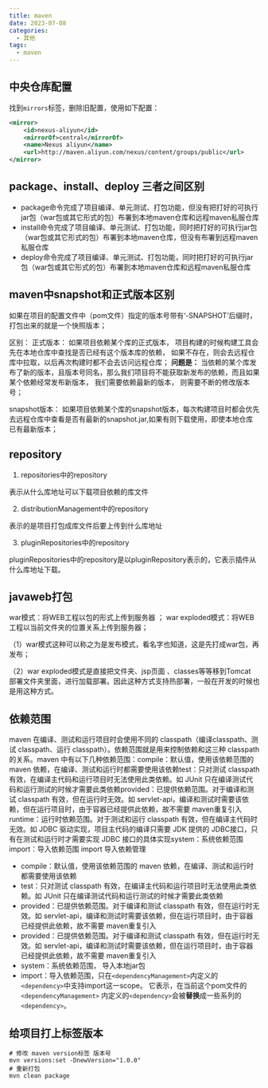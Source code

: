 ```yaml
---
title: maven
date: 2023-07-08
categories:
  - 其他
tags:
  - maven
---
```


## 中央仓库配置

找到`mirrors`标签，删除旧配置，使用如下配置：

```xml
<mirror>
    <id>nexus-aliyun</id>
    <mirrorOf>central</mirrorOf>
    <name>Nexus aliyun</name>
    <url>http://maven.aliyun.com/nexus/content/groups/public</url>
</mirror>
```

## package、install、deploy 三者之间区别

- package命令完成了项目编译、单元测试、打包功能，但没有把打好的可执行jar包（war包或其它形式的包）布署到本地maven仓库和远程maven私服仓库
- install命令完成了项目编译、单元测试、打包功能，同时把打好的可执行jar包（war包或其它形式的包）布署到本地maven仓库，但没有布署到远程maven私服仓库
- deploy命令完成了项目编译、单元测试、打包功能，同时把打好的可执行jar包（war包或其它形式的包）布署到本地maven仓库和远程maven私服仓库

## maven中snapshot和正式版本区别

如果在项目的配置文件中（pom文件）指定的版本号带有‘-SNAPSHOT’后缀时，打包出来的就是一个快照版本；

区别： 正式版本： 如果项目依赖某个库的正式版本， 项目构建的时候构建工具会先在本地仓库中查找是否已经有这个版本库的依赖， 如果不存在，则会去远程仓库中拉取，以后再次构建时都不会去访问远程仓库； **问题是：**
当依赖的某个库发布了新的版本，且版本号同名，那么我们项目将不能获取新发布的依赖，而且如果某个依赖经常发布新版本， 我们需要依赖最新的版本， 则需要不断的修改版本号；

snapshot版本： 如果项目依赖某个库的snapshot版本，每次构建项目时都会优先去远程仓库中查看是否有最新的snapshot.jar,如果有则下载使用，即使本地仓库已有最新版本；

## repository

1. repositories中的repository

表示从什么库地址可以下载项目依赖的库文件

2. distributionManagement中的repository

表示的是项目打包成库文件后要上传到什么库地址

3. pluginRepositories中的repository

pluginRepositories中的repository是以pluginRepository表示的，它表示插件从什么库地址下载。

## javaweb打包

war模式：将WEB工程以包的形式上传到服务器 ； war exploded模式：将WEB工程以当前文件夹的位置关系上传到服务器；

（1）war模式这种可以称之为是发布模式，看名字也知道，这是先打成war包，再发布；

（2）war exploded模式是直接把文件夹、jsp页面 、classes等等移到Tomcat 部署文件夹里面，进行加载部署。因此这种方式支持热部署，一般在开发的时候也是用这种方式。

## 依赖范围

maven 在编译、测试和运行项目时会使用不同的 classpath（编译classpath、测试 classpath、运行 classpath）。依赖范围就是用来控制依赖和这三种 classpath 的关系。maven
中有以下几种依赖范围：compile：默认值，使用该依赖范围的 maven 依赖，在编译、测试和运行时都需要使用该依赖test：只对测试 classpath 有效，在编译主代码和运行项目时无法使用此类依赖。如 JUnit
只在编译测试代码和运行测试的时候才需要此类依赖provided：已提供依赖范围。对于编译和测试 classpath 有效，但在运行时无效。如 servlet-api，编译和测试时需要该依赖，但在运行项目时，由于容器已经提供此依赖，故不需要
maven重复引入runtime：运行时依赖范围。对于测试和运行 classpath 有效，但在编译主代码时无效。如 JDBC 驱动实现，项目主代码的编译只需要 JDK 提供的 JDBC接口，只有在测试和运行时才需要实现 JDBC
接口的具体实现system：系统依赖范围import：导入依赖范围 import 导入依赖管理

* compile：默认值，使用该依赖范围的 maven 依赖，在编译、测试和运行时都需要使用该依赖
* test：只对测试 classpath 有效，在编译主代码和运行项目时无法使用此类依赖。如 JUnit 只在编译测试代码和运行测试的时候才需要此类依赖
* provided：已提供依赖范围。对于编译和测试 classpath 有效，但在运行时无效。如 servlet-api，编译和测试时需要该依赖，但在运行项目时，由于容器已经提供此依赖，故不需要 maven重复引入
* provided：已提供依赖范围。对于编译和测试 classpath 有效，但在运行时无效。如 servlet-api，编译和测试时需要该依赖，但在运行项目时，由于容器已经提供此依赖，故不需要 maven重复引入
* system：系统依赖范围， 导入本地jar包
* import：导入依赖范围，只在`<dependencyManagement>`内定义的`<dependency>`中支持import这一scope。 它表示，在当前这个pom文件的`<dependencyManagement>`
  内定义的`<dependency>`会被**替换**成一些系列的`<dependency>`。


## 给项目打上标签版本

```shell
# 修改 maven version标签 版本号
mvn versions:set -DnewVersion="1.0.0"
# 重新打包
mvn clean package    
```
